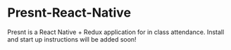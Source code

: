 # Presnt-React-Native

Presnt is a React Native + Redux application for in class attendance. Install and start up instructions will be added soon!
